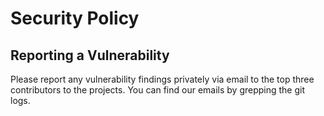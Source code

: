 # Security Policy

## Reporting a Vulnerability

Please report any vulnerability findings privately via email to the top three contributors to the projects. You can find our emails by grepping the git logs.

